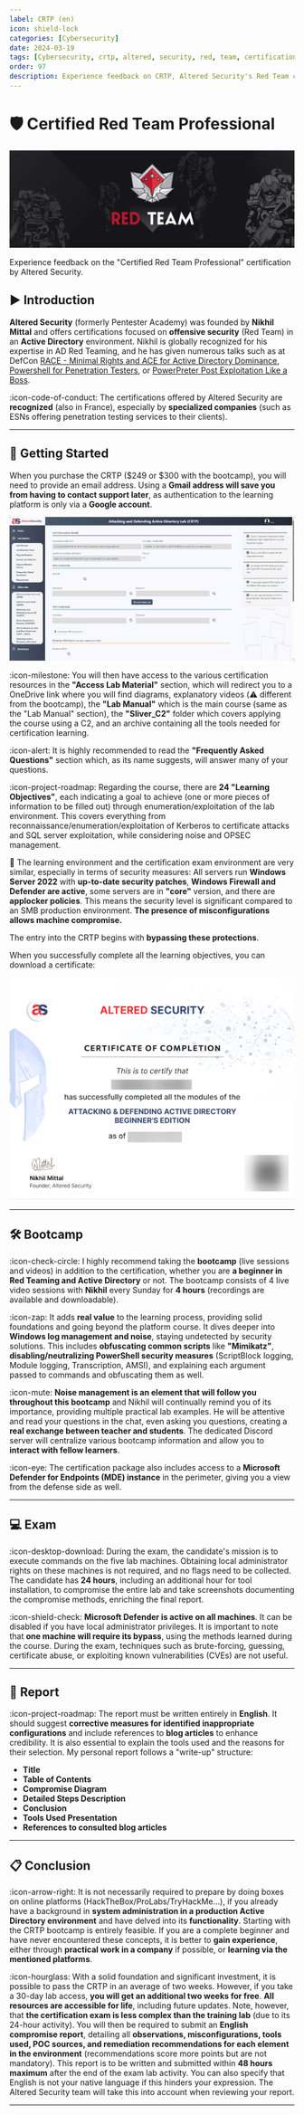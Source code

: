 ```yaml
---
label: CRTP (en)
icon: shield-lock
categories: [Cybersecurity]
date: 2024-03-19
tags: [Cybersecurity, crtp, altered, security, red, team, certification]
order: 97
description: Experience feedback on CRTP, Altered Security's Red Team certification in an Active Directory environment.
---
```


# 🛡️ Certified Red Team Professional

![Source: redteamdefense.org](images/redteam.webp)

Experience feedback on the "Certified Red Team Professional" certification by Altered Security.

## ▶️ Introduction

**Altered Security** (formerly Pentester Academy) was founded by **Nikhil Mittal** and offers certifications focused on **offensive security** (Red Team) in an **Active Directory** environment. Nikhil is globally recognized for his expertise in AD Red Teaming, and he has given numerous talks such as at DefCon [RACE - Minimal Rights and ACE for Active Directory Dominance](https://www.youtube.com/watch?v=F_Fy7M1AO_Q), [Powershell for Penetration Testers](https://www.youtube.com/watch?v=PezFo2Y1BUA), or [PowerPreter Post Exploitation Like a Boss](https://www.youtube.com/watch?v=NXydblaJaZQ).

:icon-code-of-conduct: The certifications offered by Altered Security are **recognized** (also in France), especially by **specialized companies** (such as ESNs offering penetration testing services to their clients).

---

## 📕 Getting Started

When you purchase the CRTP ($249 or $300 with the bootcamp), you will need to provide an email address. Using a **Gmail address will save you from having to contact support later**, as authentication to the learning platform is only via a **Google account**.

![Interface of Altered Security's learning platform](images/interface.webp)

:icon-milestone: You will then have access to the various certification resources in the **"Access Lab Material"** section, which will redirect you to a OneDrive link where you will find diagrams, explanatory videos (:warning: different from the bootcamp), the **"Lab Manual"** which is the main course (same as the "Lab Manual" section), the **"Sliver_C2"** folder which covers applying the course using a C2, and an archive containing all the tools needed for certification learning.

:icon-alert: It is highly recommended to read the **"Frequently Asked Questions"** section which, as its name suggests, will answer many of your questions.

:icon-project-roadmap: Regarding the course, there are **24 "Learning Objectives"**, each indicating a goal to achieve (one or more pieces of information to be filled out) through enumeration/exploitation of the lab environment. This covers everything from reconnaissance/enumeration/exploitation of Kerberos to certificate attacks and SQL server exploitation, while considering noise and OPSEC management.

📍 The learning environment and the certification exam environment are very similar, especially in terms of security measures:
All servers run **Windows Server 2022** with **up-to-date security patches**, **Windows Firewall and Defender are active**, some servers are in **"core"** version, and there are **applocker policies**. This means the security level is significant compared to an SMB production environment. **The presence of misconfigurations allows machine compromise.**

The entry into the CRTP begins with **bypassing these protections**.

When you successfully complete all the learning objectives, you can download a certificate:

![Lab Completion Certificate](images/labcertificate.webp)

---

## 🛠️ Bootcamp

:icon-check-circle: I highly recommend taking the **bootcamp** (live sessions and videos) in addition to the certification, whether you are **a beginner in Red Teaming and Active Directory** or not. The bootcamp consists of 4 live video sessions with **Nikhil** every Sunday for **4 hours** (recordings are available and downloadable).

:icon-zap: It adds **real value** to the learning process, providing solid foundations and going beyond the platform course. It dives deeper into **Windows log management and noise**, staying undetected by security solutions. This includes **obfuscating common scripts** like **"Mimikatz"**, **disabling/neutralizing PowerShell security measures** (ScriptBlock logging, Module logging, Transcription, AMSI), and explaining each argument passed to commands and obfuscating them as well.

:icon-mute: **Noise management is an element that will follow you throughout this bootcamp** and Nikhil will continually remind you of its importance, providing multiple practical lab examples. He will be attentive and read your questions in the chat, even asking you questions, creating a **real exchange between teacher and students**. The dedicated Discord server will centralize various bootcamp information and allow you to **interact with fellow learners**.

:icon-eye: The certification package also includes access to a **Microsoft Defender for Endpoints (MDE) instance** in the perimeter, giving you a view from the defense side as well.

---

## 💻 Exam

:icon-desktop-download: During the exam, the candidate's mission is to execute commands on the five lab machines. Obtaining local administrator rights on these machines is not required, and no flags need to be collected. The candidate has **24 hours**, including an additional hour for tool installation, to compromise the entire lab and take screenshots documenting the compromise methods, enriching the final report.

:icon-shield-check: **Microsoft Defender is active on all machines**. It can be disabled if you have local administrator privileges. It is important to note that **one machine will require its bypass**, using the methods learned during the course. During the exam, techniques such as brute-forcing, guessing, certificate abuse, or exploiting known vulnerabilities (CVEs) are not useful.

---

## 📖 Report

:icon-project-roadmap: The report must be written entirely in **English**. It should suggest **corrective measures for identified inappropriate configurations** and include references to **blog articles** to enhance credibility. It is also essential to explain the tools used and the reasons for their selection. My personal report follows a "write-up" structure:
- **Title**
- **Table of Contents**
- **Compromise Diagram**
- **Detailed Steps Description**
- **Conclusion**
- **Tools Used Presentation**
- **References to consulted blog articles**

---

## 📋 Conclusion

:icon-arrow-right: It is not necessarily required to prepare by doing boxes on online platforms (HackTheBox/ProLabs/TryHackMe...), if you already have a background in **system administration in a production Active Directory environment** and have delved into its **functionality**. Starting with the CRTP bootcamp is entirely feasible. If you are a complete beginner and have never encountered these concepts, it is better to **gain experience**, either through **practical work in a company** if possible, or **learning via the mentioned platforms**.

:icon-hourglass: With a solid foundation and significant investment, it is possible to pass the CRTP in an average of two weeks. However, if you take a 30-day lab access, **you will get an additional two weeks for free**. **All resources are accessible for life**, including future updates. Note, however, that **the certification exam is less complex than the training lab** (due to its 24-hour activity). You will then be required to submit an **English compromise report**, detailing all **observations, misconfigurations, tools used, POC sources, and remediation recommendations for each element in the environment** (recommendations score more points but are not mandatory). This report is to be written and submitted within **48 hours maximum** after the end of the exam lab activity. You can also specify that English is not your native language if this hinders your expression. The Altered Security team will take this into account when reviewing your report.

---